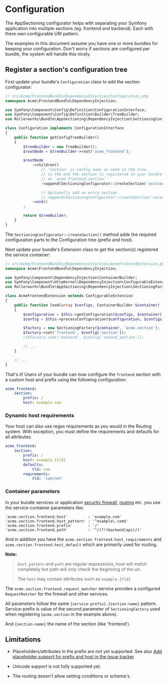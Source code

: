 Configuration
=============

The AppSectioning configurator helps with separating your Symfony application
into multiple sections (eg. frontend and backend). Each with there own
configurable URI pattern.

The examples in this document assume you have one or more bundles for keeping
your configuration. Don't worry if sections are configured per bundle, the system
will handle this nicely.

## Register a section's configuration tree

First update your bundle's `Configuration` class to add the section configurator:

```php
// src/Acme/FrontendBundle/DependencyInjection/Configuration.php
namespace Acme\FrontendBundle\DependencyInjection;

use Symfony\Component\Config\Definition\ConfigurationInterface;
use Symfony\Component\Config\Definition\Builder\TreeBuilder;
use Rollerworks\Bundle\AppSectioning\DependencyInjection\SectioningConfigurator;

class Configuration implements ConfigurationInterface
{
    public function getConfigTreeBuilder()
    {
        $treeBuilder = new TreeBuilder();
        $rootNode = $treeBuilder->root('acme_frontend');

        $rootNode
            ->children()
                // 'section' is config name as used in the tree.
                // in the end the section is registered in your bundle extension config
                // as `acme_frontend.section`
                ->append(SectioningConfigurator::createSection('section'))

                // Optionally add an extra section
                //->append(SectioningConfigurator::createSection('second_section'))
            ->end()
        ;

        return $treeBuilder;
    }
}
```

The `SectioningConfigurator::createSection()` method adds the required
configuration parts to the Configuration tree (prefix and host).

Next update your bundle's Extension class to get the section(s) registered
the service container:

```php
// src/Acme/FrontendBundle/DependencyInjection/AcmeFrontendExtension.php
namespace Acme\FrontendBundle\DependencyInjection;

use Symfony\Component\DependencyInjection\ContainerBuilder;
use Symfony\Component\HttpKernel\DependencyInjection\ConfigurableExtension;
use Rollerworks\Bundle\AppSectioning\DependencyInjection\SectioningFactory;

class AcmeFrontendExtension extends ConfigurableExtension
{
    public function load(array $configs, ContainerBuilder $container)
    {
        $configuration = $this->getConfiguration($configs, $container);
        $config = $this->processConfiguration($configuration, $configs);

        $factory = new SectioningFactory($container, 'acme.section');
        $factory->set('frontend', $config['section']);
        //$factory->set('backend', $config['second_section']);

        // ...
    }

    // ...
}
```

That's it! Users of your bundle can now configure the `frontend` section
with a custom host and prefix using the following configuration:

```yaml
acme_frontend:
    section:
        prefix: /
        host: example.com
```

### Dynamic host requirements

Your host can also use regex requirements as you would in the Routing
system. With exception, you must define the requirements and defaults
for all attributes.

```yaml
acme_frontend:
    section:
        prefix: /
        host: example.{tld}
        defaults: 
            tld: com
        requrements: 
            tld: 'com|net'
```

### Container parameters

In your bundle services or application [security firewall], [routing] etc.
you use the service-container parameters like:

```
'acme.section.frontend.host'         : 'example.com'
'acme.section.frontend.host_pattern' : '^example\.com$'
'acme.section.frontend.prefix'       : '/'
'acme.section.frontend.path'         : '^/(?!(backend|api)/)'
```

And in addition you have the `acme.section.frontend.host_requirements` and
`acme.section.frontend.host_default` which are primarily used for routing.

**Note:** 

> `host_pattern` and `path` are regular expressions, host will match
> completely but path will only check the beginning of the uri.
>
> The `host` may contain attributes such as `example.{tld}`

The `acme.section.frontend.request_matcher` service provides a
configured `RequestMatcher` for the firewall and other services.

All parameters follow the same `{service-prefix}.{section-name}` pattern.
Service-prefix is value of the second parameter of `SectioningFactory`
used when registering (`acme.section` in the example above).

And `{section-name}` the name of the section (like 'frontend').

[security firewall]: firewall.md
[routing]: routing.md

## Limitations

* Placeholders/attributes in the prefix are not yet supported.
  See also [Add placeholder support for prefix and host in the issue tracker](https://github.com/rollerworks/app-sectioning-bundle/issues/1)

* Unicode support is not fully supported yet.

* The routing doesn't allow setting conditions or schema's.
